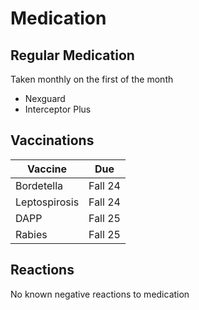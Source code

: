 # Medication
## Regular Medication

Taken monthly on the first of the month
- Nexguard
- Interceptor Plus

## Vaccinations
| Vaccine | Due |
| ------- | --- |
| Bordetella | Fall 24 |
| Leptospirosis | Fall 24 |
| DAPP | Fall 25 |
| Rabies | Fall 25 |

## Reactions
No known negative reactions to medication